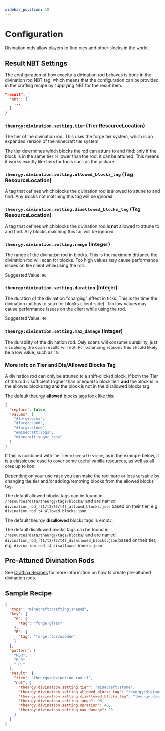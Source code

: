 ```yaml
---
sidebar_position: 10
---
```


# Configuration

Divination rods allow players to find ores and other blocks in the world.

## Result NBT Settings

The configuration of how exaclty a divination rod behaves is done in the divination rod NBT tag, which means that the configuration can be provided in the crafting recipe by supplying NBT for the result item:

```json
"result": {
  "nbt": {
    ...
  }
}
```

### `theurgy:divination.setting.tier` (Tier ResourceLocation)

The tier of the divination rod. This uses the forge tier system, which is an expanded version of the minecraft tier system.  

The tier determines which blocks the rod can attune to and find: only if the block is in the same tier or lower than the rod, it can be attuned. 
This means it works exactly like tiers for tools such as the pickaxe. 

### `theurgy:divination.setting.allowed_blocks_tag` (Tag ResourceLocation)

A tag that defines which blocks the divination rod is allowed to attune to and find. Any blocks not matching this tag will be ignored.

### `theurgy:divination.setting.disallowed_blocks_tag` (Tag ResourceLocation)

A tag that defines which blocks the divination rod is **not** allowed to attune to and find. Any blocks matching this tag will be ignored.

### `theurgy:divination.setting.range` (Integer)

The range of the divination rod in blocks. This is the maximum distance the divination rod will scan for blocks. Too high values may cause performance issues on the client while using the rod.

Suggested Value: `96`

### `theurgy:divination.setting.duration` (Integer)

The duration of the divination "charging" effect in ticks. This is the time the divination rod has to scan for blocks (client-side). Too low values may cause performance issues on the client while using the rod.

Suggested Value: `40`

### `theurgy:divination.setting.max_damage` (Integer)

The durability of the divination rod. Only scans will consume durability, just visualising the scan results will not. For balancing reasons this should likely be a low value, such as `10`.

### More info on Tier and Dis/Allowed Blocks Tag

A divination rod can only be attuned to a shift-clicked block, if both the Tier of the rod is sufficient (higher than or equal to block tier) **and** the block is in the allowed blocks tag **and** the block is not in the disallowed blocks tag.

The default theurgy **allowed** blocks tags look like this:

```json 
{
  "replace": false,
  "values": [
    "#forge:ores",
    "#forge:sand",
    "#forge:stone",
    "#minecraft:logs",
    "minecraft:sugar_cane"
  ]
}
```

If this is combined with the Tier `minecraft:stone`, as in the example below, it is a classic use case to cover some useful vanilla resources, as well as all ores up to iron. 

Depending on your use case you can make the rod more or less versatile by changing the tier and/or adding/removing blocks from the allowed blocks tag.

The default allowed blocks tags can be found in `/resources/data/theurgy/tags/blocks/` and are named `divination_rod_[t1/t2/t3/t4]_allowed_blocks.json` based on their tier, e.g. `divination_rod_t4_allowed_blocks.json` 


The default theurgy **disallowed** blocks tags is empty.

The default disallowed blocks tags can be found in `/resources/data/theurgy/tags/blocks/` and are named `divination_rod_[t1/t2/t3/t4]_disallowed_blocks.json` based on their tier, e.g. `divination_rod_t4_disallowed_blocks.json` 


## Pre-Attuned Divination Rods

See [Crafting Recipes](./crafting_recipes.md) for more information on how to create pre-attuned divination rods.

## Sample Recipe 

```json
{
  "type": "minecraft:crafting_shaped",
  "key": {
    "G": {
      "tag": "forge:glass"
    },
    "R": {
      "tag": "forge:rods/wooden"
    }
  },
  "pattern": [
    "RGR",
    "R R",
    " R "
  ],
  "result": {
    "item": "theurgy:divination_rod_t1",
    "nbt": {
      "theurgy:divination.setting.tier": "minecraft:stone",
      "theurgy:divination.setting.allowed_blocks_tag": "theurgy:divination_rod_t11_allowed_blocks",
      "theurgy:divination.setting.disallowed_blocks_tag": "theurgy:divination_rod_t1_disallowed_blocks",
      "theurgy:divination.setting.range": 96,
      "theurgy:divination.setting.duration": 40,
      "theurgy:divination.setting.max_damage": 10
    }
  }
}
```